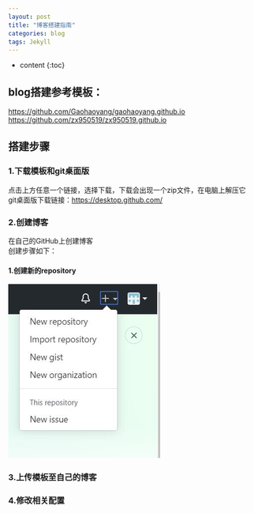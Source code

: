 ```yaml
---
layout: post
title: "博客搭建指南"
categories: blog
tags: Jekyll 
---
```


* content
{:toc}

## blog搭建参考模板：

https://github.com/Gaohaoyang/gaohaoyang.github.io   
https://github.com/zx950519/zx950519.github.io

## 搭建步骤

### 1.下载模板和git桌面版

点击上方任意一个链接，选择下载，下载会出现一个zip文件，在电脑上解压它  
git桌面版下载链接：https://desktop.github.com/

### 2.创建博客

在自己的GitHub上创建博客  
创建步骤如下：

#### 1.创建新的repository

![](https://github.com/banzhan1998/banzhan1998.github.io/blob/master/images/2020-06-20/1.jpg)


### 3.上传模板至自己的博客


### 4.修改相关配置

